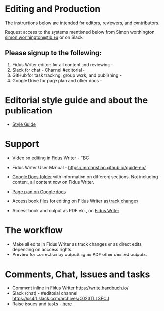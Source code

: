 # Editing and Production

The instructions below are intended for editors, reviewers, and contributors.

Request access to the systems mentioned below from Simon worthington simon.worthington@tib.eu or on Slack.

## Please signup to the following:

  1. Fidus Writer editor: for all content and reviewing - 
  1. Slack for chat - Channel #editorial - 
  1. GitHub for task tracking, group work, and publishing - 
  1. Google Drive for page plan and other docs - 
  
# Editorial style guide and about the publication

 * [Style Guide](editorial-guide.md)

# Support

 * Video on editing in Fidus Writer - TBC
 * Fidus Writer User Manual - https://mrchristian.github.io/guide-en/

 * [Google Docs folder](https://drive.google.com/drive/folders/13L3I9Xh4JnJ2qZhKNkd2kvwIPT9XDols) with information on different sections. Not including content, all content now on Fidus Writer.
 * [Page plan on Google docs](https://docs.google.com/spreadsheets/d/1cPhzMjs3otETY_jHPOa43TWs4IaGgIllmHa1SpcGsVY/edit#gid=0)
 * Access book files for editing on Fidus Writer [as track changes](https://write.handbuch.io/)
 * Access book and output as PDF etc., on [Fidus Writer](https://write.handbuch.io/)

# The workflow

 * Make all edits in Fidus Writer as track changes or as direct edits depending on acccess rights.
 * Preview for correction by outputting as PDF other desired outputs.

# Comments, Chat, Issues and tasks
    
 * Comment inline in Fidus Writer https://write.handbuch.io/
 * Slack (chat) - #editorial channel https://cs4rl.slack.com/archives/C023TLL3FCJ
 * Raise issues and tasks - [here](https://github.com/orgs/cs4rl/projects/1) 




